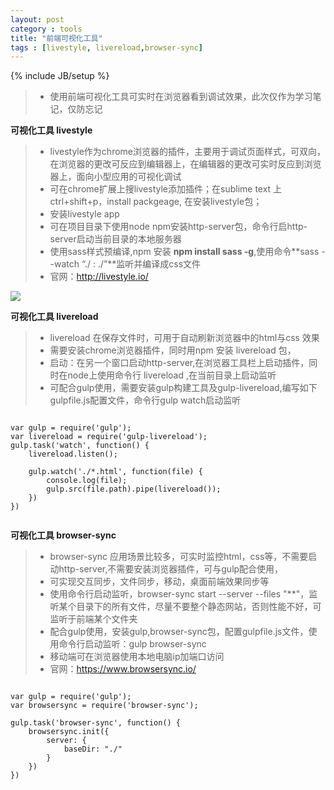 ```yaml
---
layout: post
category : tools
title: "前端可视化工具"
tags : [livestyle, livereload,browser-sync]
---
```

{% include JB/setup %}

>- 使用前端可视化工具可实时在浏览器看到调试效果，此次仅作为学习笔记，仅防忘记



**可视化工具 livestyle**

>- livestyle作为chrome浏览器的插件，主要用于调试页面样式，可双向，在浏览器的更改可反应到编辑器上，在编辑器的更改可实时反应到浏览器上，面向小型应用的可视化调试
>- 可在chrome扩展上搜livestyle添加插件；在sublime text 上ctrl+shift+p，install packgeage, 在安装livestyle包；
>- 安装livestyle app
>- 可在项目目录下使用node npm安装http-server包，命令行启http-server启动当前目录的本地服务器
>- 使用sass样式预编译,npm 安装 **npm install sass -g**,使用命令**sass --watch “./ : ./”**监听并编译成css文件
>- 官网：http://livestyle.io/

![](http://i.imgur.com/5aURqHO.jpg)

**可视化工具 livereload**

>- livereload 在保存文件时，可用于自动刷新浏览器中的html与css 效果
>- 需要安装chrome浏览器插件，同时用npm 安装 livereload 包，
>- 启动：在另一个窗口启动http-server,在浏览器工具栏上启动插件，同时在node上使用命令行 livereload ,在当前目录上启动监听
>- 可配合gulp使用，需要安装gulp构建工具及gulp-livereload,编写如下gulpfile.js配置文件，命令行gulp watch启动监听
<pre><code>
var gulp = require('gulp');
var livereload = require('gulp-livereload');
gulp.task('watch', function() {
	livereload.listen();

	gulp.watch('./*.html', function(file) {
		console.log(file);
		gulp.src(file.path).pipe(livereload());
	})
})

</code></pre>

**可视化工具 browser-sync**

>- browser-sync 应用场景比较多，可实时监控html，css等，不需要启动http-server,不需要安装浏览器插件，可与gulp配合使用，
>- 可实现交互同步，文件同步，移动，桌面前端效果同步等
>- 使用命令行启动监听，browser-sync start --server --files "**"，监听某个目录下的所有文件，尽量不要整个静态网站，否则性能不好，可监听于前端某个文件夹
>- 配合gulp使用，安装gulp,browser-sync包，配置gulpfile.js文件，使用命令行启动监听：gulp browser-sync
>- 移动端可在浏览器使用本地电脑ip加端口访问 
>- 官网：https://www.browsersync.io/
<pre><code>
var gulp = require('gulp');
var browsersync = require('browser-sync');

gulp.task('browser-sync', function() {
	browsersync.init({
		server: {
			baseDir: "./"
		}
	})
})

</code></pre>